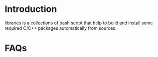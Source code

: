 # Introduction #

libraries is a collections of bash script that help to build and install some required C/C++ packages automatically from sources.

# FAQs #
